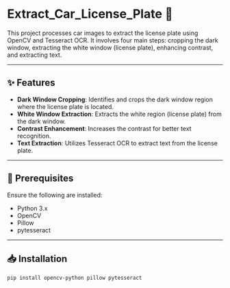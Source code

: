 # Extract_Car_License_Plate 🚗  

This project processes car images to extract the license plate using OpenCV and Tesseract OCR. It involves four main steps: cropping the dark window, extracting the white window (license plate), enhancing contrast, and extracting text.  

---

## ✨ Features  
- **Dark Window Cropping**: Identifies and crops the dark window region where the license plate is located.  
- **White Window Extraction**: Extracts the white region (license plate) from the dark window.  
- **Contrast Enhancement**: Increases the contrast for better text recognition.  
- **Text Extraction**: Utilizes Tesseract OCR to extract text from the license plate.  

---

## 🔧 Prerequisites  
Ensure the following are installed:  
- Python 3.x  
- OpenCV  
- Pillow  
- pytesseract  

---

## 📥 Installation  
```bash
pip install opencv-python pillow pytesseract

